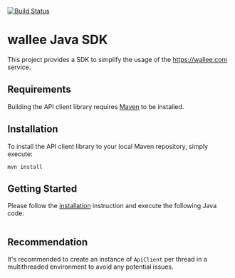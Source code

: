 [![Build Status](https://travis-ci.org/wallee-payment/wallee-java-sdk.svg?branch=master)](https://travis-ci.org/wallee-payment/wallee-java-sdk)

# wallee Java SDK

This project provides a SDK to simplify the usage of the https://wallee.com service. 

## Requirements

Building the API client library requires [Maven](https://maven.apache.org/) to be installed.

## Installation

To install the API client library to your local Maven repository, simply execute:

```shell
mvn install
```
<!--
### Maven users

Add this dependency to your project's POM:

```xml
<dependency>
    <groupId>com.wallee</groupId>
    <artifactId>wallee-java-sdk</artifactId>
    <version>1.0.0</version>
    <scope>compile</scope>
</dependency>
```

### Gradle users

Add this dependency to your project's build file:

```groovy
compile "com.wallee:wallee-java-sdk:1.0.0"
```

### Others

At first generate the JAR by executing:

    mvn package

Then manually install the following JARs:

* target/wallee-java-sdk-1.0.0.jar
* target/lib/*.jar

-->

## Getting Started

Please follow the [installation](#installation) instruction and execute the following Java code:

```java
```


## Recommendation

It's recommended to create an instance of `ApiClient` per thread in a multithreaded environment to avoid any potential issues.

